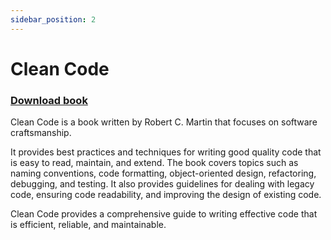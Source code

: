 ```yaml
---
sidebar_position: 2
---
```


# Clean Code

### [Download book](./documents/clean-code.pdf)

Clean Code is a book written by Robert C. Martin that focuses on software craftsmanship.

It provides best practices and techniques for writing good quality code that is easy to read, maintain, and extend. The book covers topics such as naming conventions, code formatting, object-oriented design, refactoring, debugging, and testing. It also provides guidelines for dealing with legacy code, ensuring code readability, and improving the design of existing code.

Clean Code provides a comprehensive guide to writing effective code that is efficient, reliable, and maintainable.